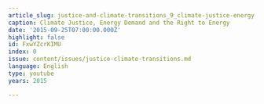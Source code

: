 ```yaml
---
article_slug: justice-and-climate-transitions_9_climate-justice-energy-demand
caption: Climate Justice, Energy Demand and the Right to Energy
date: '2015-09-25T07:00:00.000Z'
highlight: false
id: FxwYZcrKIMU
index: 0
issue: content/issues/justice-climate-transitions.md
language: English
type: youtube
years: 2015

---
```

